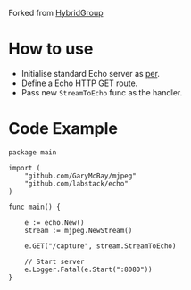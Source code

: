 Forked from [HybridGroup](https://travis-ci.com/Teamwork/spaces-api)

# How to use
- Initialise standard Echo server as [per](https://echo.labstack.com/cookbook/hello-world).
- Define a Echo HTTP GET route.
- Pass new `StreamToEcho` func as the handler.

# Code Example
```
package main

import (
	"github.com/GaryMcBay/mjpeg"
	"github.com/labstack/echo"
)

func main() {

	e := echo.New()
	stream := mjpeg.NewStream()

	e.GET("/capture", stream.StreamToEcho)

	// Start server
	e.Logger.Fatal(e.Start(":8080"))
}

```